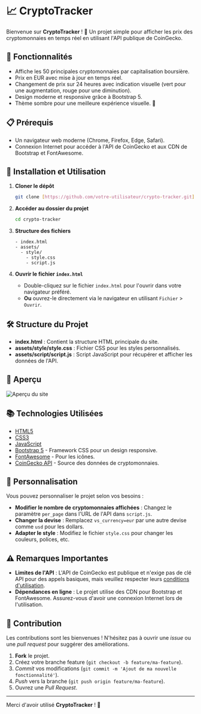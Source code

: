 # 📈 CryptoTracker

Bienvenue sur **CryptoTracker** ! 🚀 Un projet simple pour afficher les prix des cryptomonnaies en temps réel en utilisant l'API publique de CoinGecko.

## 🌟 Fonctionnalités

- Affiche les 50 principales cryptomonnaies par capitalisation boursière.
- Prix en EUR avec mise à jour en temps réel.
- Changement de prix sur 24 heures avec indication visuelle (vert pour une augmentation, rouge pour une diminution).
- Design moderne et responsive grâce à Bootstrap 5.
- Thème sombre pour une meilleure expérience visuelle. 🌚

## 📋 Prérequis

- Un navigateur web moderne (Chrome, Firefox, Edge, Safari).
- Connexion Internet pour accéder à l'API de CoinGecko et aux CDN de Bootstrap et FontAwesome.

## 🚀 Installation et Utilisation

1. **Cloner le dépôt**

   ```bash
   git clone [https://github.com/votre-utilisateur/crypto-tracker.git](https://github.com/sfeirc/CoinGeko)
   ```

2. **Accéder au dossier du projet**

   ```bash
   cd crypto-tracker
   ```

3. **Structure des fichiers**

   ```
   - index.html
   - assets/
     - style/
       - style.css
       - script.js
   ```

4. **Ouvrir le fichier `index.html`**

   - Double-cliquez sur le fichier `index.html` pour l'ouvrir dans votre navigateur préféré.
   - **Ou** ouvrez-le directement via le navigateur en utilisant `Fichier` > `Ouvrir`.

## 🛠️ Structure du Projet

- **index.html** : Contient la structure HTML principale du site.
- **assets/style/style.css** : Fichier CSS pour les styles personnalisés.
- **assets/script/script.js** : Script JavaScript pour récupérer et afficher les données de l'API.

## 🎨 Aperçu

![Aperçu du site](https://cdn.discordapp.com/attachments/1144619785271914586/1303783510561263707/image.png?ex=672d0284&is=672bb104&hm=b50d5d68f492206095d72da0e8f638f18134bf9e5762514df0b4c8e45fdc0ec8&)

## 📚 Technologies Utilisées

- [HTML5](https://developer.mozilla.org/fr/docs/Web/Guide/HTML/HTML5)
- [CSS3](https://developer.mozilla.org/fr/docs/Web/CSS)
- [JavaScript](https://developer.mozilla.org/fr/docs/Web/JavaScript)
- [Bootstrap 5](https://getbootstrap.com/) - Framework CSS pour un design responsive.
- [FontAwesome](https://fontawesome.com/) - Pour les icônes.
- [CoinGecko API](https://www.coingecko.com/en/api) - Source des données de cryptomonnaies.

## 🔧 Personnalisation

Vous pouvez personnaliser le projet selon vos besoins :

- **Modifier le nombre de cryptomonnaies affichées** : Changez le paramètre `per_page` dans l'URL de l'API dans `script.js`.
- **Changer la devise** : Remplacez `vs_currency=eur` par une autre devise comme `usd` pour les dollars.
- **Adapter le style** : Modifiez le fichier `style.css` pour changer les couleurs, polices, etc.

## ⚠️ Remarques Importantes

- **Limites de l'API** : L'API de CoinGecko est publique et n'exige pas de clé API pour des appels basiques, mais veuillez respecter leurs [conditions d'utilisation](https://www.coingecko.com/en/terms).
- **Dépendances en ligne** : Le projet utilise des CDN pour Bootstrap et FontAwesome. Assurez-vous d'avoir une connexion Internet lors de l'utilisation.

## 🤝 Contribution

Les contributions sont les bienvenues ! N'hésitez pas à ouvrir une *issue* ou une *pull request* pour suggérer des améliorations.

1. **Fork** le projet.
2. Créez votre branche feature (`git checkout -b feature/ma-feature`).
3. *Commit* vos modifications (`git commit -m 'Ajout de ma nouvelle fonctionnalité'`).
4. *Push* vers la branche (`git push origin feature/ma-feature`).
5. Ouvrez une *Pull Request*.


---

Merci d'avoir utilisé **CryptoTracker** ! 💙
